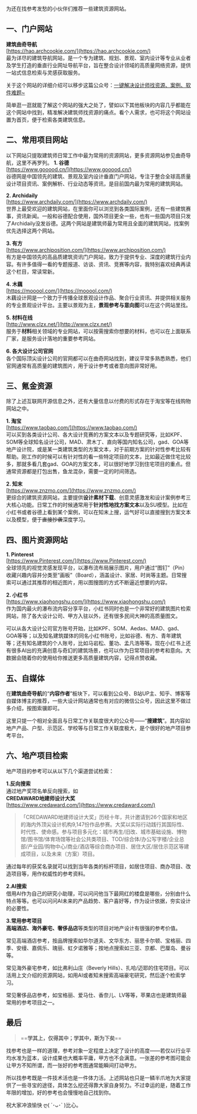
为还在找参考发愁的小伙伴们推荐一些建筑资源网站。

## 一、门户网站
**建筑曲奇导航**  
[https://hao.archcookie.com/](https://hao.archcookie.com/)  
最为详尽的建筑导航网站，是一个专为建筑、规划、景观、室内设计等专业从业者及学生打造的垂直行业网址导航平台，旨在整合设计领域的高质量网络资源，提供一站式信息检索与灵感获取服务。 

关于这个网站的详细介绍可以移步这篇公众号：[一键解决设计师找资源、案例、软件难题~](https://mp.weixin.qq.com/s?__biz=MzU3OTMxOTE5Nw==&mid=2247511517&idx=1&sn=8049c51818c869bdd9654fc93b476468&chksm=fc0e854682e1ebf5ad4edadaec3b7e7e4a71113e33cc7611bf7ff336182cf1d4c478f1993978#rd)

简单逛一逛就能了解这个网站的强大之处了，譬如以下其他板块的内容几乎都能在这个网站中找到，精准解决建筑师找资源的痛点。看个人需求，也可将这个网站设置为首页，便于检索各类建筑信息。

## 二、常用项目网站
以下网站只提取建筑师日常工作中最为常用的资源网站，更多资源网站参见曲奇导航，这里不再罗列。
**1. 谷德**  
[https://www.gooood.cn/](https://www.gooood.cn/)  
谷德网是中国领先的建筑、景观及室内设计垂直门户网站，专注于整合全球高质量设计项目资讯、案例解析、行业动态等资讯，是目前国内最为常用的建筑网站。

**2. Archidaily**  
[https://www.archdaily.com/](https://www.archdaily.com/)  
世界上最受欢迎的建筑网站，在里面你可以浏览到各类国际案例，还有一些建筑赛事，资讯新闻。一般和谷德配合使用，国外项目更全一些，也有一些国内项目只发了Archidaily没发谷德。这两个网站是建筑师最为常用且全面的建筑网站，找案例优先选择这两个网站。

**3. 有方**  
[https://www.archiposition.com/](https://www.archiposition.com/)  
有方是中国领先的高品质建筑资讯门户网站，致力于提供专业、深度的建筑行业内容。有许多值得一看的专题报道、访谈、资讯、竞赛等内容，我特别喜欢经典再读这个栏目，常读常新。

**4. 木藕**  
[https://mooool.com/](https://mooool.com/)  
木藕设计网是一个致力于传播全球景观设计作品、聚合行业资讯、并提供相关服务的专业景观设计平台。主要以景观为主，**景观参考与意向图**可以在这个网站里找。

**5. 材料在线**  
[http://www.clzx.net/](http://www.clzx.net/)  
服务于**材料**相关领域的专业网站，可以按需搜索你想要的材料，也可以在上面联系厂家，是服务设计落地的重要参考网站。

**6. 各大设计公司官网**  
各个国际顶尖设计公司的官网都可以在曲奇网站找到，建议平常多熟悉熟悉，他们官网通常有高质量的建筑图片，用于设计参考或者意向图非常好用。

## 三、氪金资源
除了上述互联网开源信息之外，还有大量信息以付费的形式存在于淘宝等在线购物网站之中。

**1. 淘宝**  
[https://www.taobao.com/](https://www.taobao.com/)  
可以买到各类设计公司、各大设计竞赛的方案文本以及专题研究等，比如KPF、SOM等全球知名设计公司，MAD、肃木丁、直向等国内知名公司，gad、GOA等地产设计院，或是某一类建筑类型的方案文本，对于前期方案的针对性参考比较有帮助。刚工作的时候可以有针对性的看一些特定项目的文本，比如最近做住宅比较多，那就多看几套gad、GOA的方案文本，可以很好地学习到住宅项目的重点。但通常资源都是打包出售，鱼龙混杂，需要一定的时间筛选。

**2. 知末**  
[https://www.znzmo.com/](https://www.znzmo.com/)  
更综合的建筑资源网站，主要提供**设计素材下载**、创意灵感激发和设计案例参考三大核心功能。日常工作的时候通常用于**针对性地找方案文本**以及SU模型。比如在小红书或者谷德上看到某个案例，可以在知末上搜，运气好可以直接搜到方案文本以及模型，便于~~直接抄袭~~深度学习。

## 四、图片资源网站
**1. Pinterest**  
[https://www.Pinterest.com/](https://www.Pinterest.com/)  
全球领先的视觉灵感发现平台，以瀑布流布局展示图片，用户通过“图钉”（Pin）收藏兴趣内容并分类至“画板”（Board），涵盖设计、家居、时尚等主题。日常搜索可以通过其推荐的相近图片，用以图搜图的方式不断逼近想要的内容。

**2. 小红书**  
[https://www.xiaohongshu.com/](https://www.xiaohongshu.com/)  
作为国内最火的瀑布流内容分享平台，小红书同时也是一个非常好的建筑图片检索网站，除了各大设计公司、甲方入驻以外，还有很多民间大神的高质量图文。  

可以从各大设计公司官方账号开始，比如KPF、SOM、Aedas、MAD、gad、GOA等等；以及知名建筑媒体的同名小红书账号，比如谷德、有方、青年建筑等；还有知名建筑的个人账号，比如马岩松、董功、孟凡浩等等。现在小红书上还有很多AI出的充满创意与奇幻的建筑场景，也可以作为日常项目的参考和意向。大数据会随着你的使用给你推送更多高质量建筑内容，记得点赞收藏。

## 五、自媒体
在**建筑曲奇导航**的“**内容作者**”板块下，可以看到公众号、B站UP主、知乎、博客等自媒体博主的推荐，一些大设计网站通常也有对应的微信公众号，因此这里不做过多介绍，按图索骥即可。

这里只提一个相对全面且与日常工作关联度很大的公众号——“**搜建筑**”。其内容如地产产品、户型、示范区、学校等与日常工作关联度极大，是个很好的地产项目参考平台。

## 六、地产项目检索
地产项目的参考可以从以下几个渠道尝试检索：

**1.反向搜索**  
通过地产奖项名单反向搜索，如  
**CREDAWARD地建师设计大奖**  
[https://www.credaward.com/](https://www.credaward.com/)  
>「CREDAWARD地建师设计大奖」历经十年，共计邀请到26个国家和地区的海内外顶尖设计机构9,147份作品参赛。大奖以实际行动践行其国际性、时代性、使命感。参与项目多元化：城市再生/旧改、城市基础设施、博物馆/图书馆/体育场馆等社会公共类项目、TOD/综合体/办公写字楼/企业总部/产业园/购物中心/商业/酒店等综合商办项目、居住大区/居住示范区等建成项目，以及未来（方案）项目。

通过每年的获奖名录就可以找到当年各类的标杆项目，如居住项目、商办项目、改造项目等，用作权威性的参考资料。

**2.AI搜索**  
借用AI作为自己的研究小助理，可以问问他当下最网红的楼盘是哪些，分别由什么特点等等。也可以问问AI未来的产品趋势、客户喜好等，作为设计依据，夯实设计的必要性。

**3.常用参考项目**  
**高端酒店、海外豪宅、奢侈品店**等类型的项目对地产设计有很强的参考价值。 

常见高端酒店参考，按品牌搜索如华尔道夫、文华东方、丽思卡尔顿、宝格丽、四季、安缦、嘉佩乐、瑰丽、虹夕诺雅等；按地点搜索如三亚、京都、巴厘岛、曼谷等。  

常见海外豪宅参考，如比弗利山庄（Beverly Hills）、扎哈/迈耶的住宅项目。可以活用上文介绍的资源网站，如用AI或者知末搜索高端豪宅研究，然后逐个检索学习。  

常见奢侈品店参考，如宝格丽、爱马仕、香奈儿、LV等等，苹果店也是建筑师最常用的参考项目之一。  

## 最后
> ==**学其上，仅得其中；学其中，斯为下矣**==

找参考也是一样的道理，参考对象一定程度上决定了设计的高度——若仅以行业平均水准为蓝本，设计成果也大概率平庸，甲方也不会满意。一张差的参考图可能会让甲方不知所谓，而一张好的参考图通常能瞬间打动甲方。

所以找参考既是一件技术活也是一件体力活。上述网站也只是一鳞半爪地为大家提供了一些寻宝的途径，具体怎么挖还得靠大家自身努力。不过幸运的是，随着工作年限的增加，好的参考也会慢慢地自己找到你。

祝大家冲浪愉快 ღ( ´･ᴗ･` )比心。





